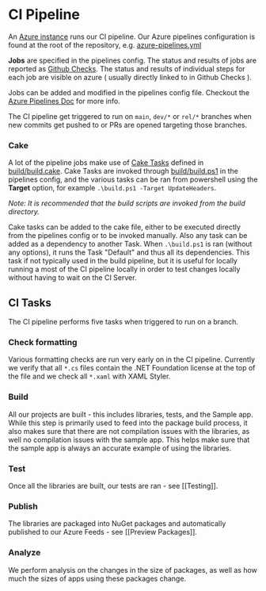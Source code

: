 # CI Pipeline
An [Azure instance](https://dev.azure.com/dotnet/CommunityToolkit) runs our CI pipeline.
Our Azure pipelines configuration is found at the root of the repository, e.g. [azure-pipelines.yml](https://github.com/CommunityToolkit/WindowsCommunityToolkit/blob/main/azure-pipelines.yml)

**Jobs** are specified in the pipelines config.
The status and results of jobs are reported as [Github Checks](https://docs.github.com/github/collaborating-with-pull-requests/collaborating-on-repositories-with-code-quality-features/about-status-checks).
The status and results of individual steps for each job are visible on azure ( usually directly linked to in Github Checks ).

Jobs can be added and modified in the pipelines config file.
Checkout the [Azure Pipelines Doc](https://docs.microsoft.com/azure/devops/pipelines/) for more info.

The CI pipeline get triggered to run on `main`, `dev/*` or `rel/*` branches when new commits get pushed to or PRs are opened targeting those branches.

### Cake
A lot of the pipeline jobs make use of [Cake Tasks](https://cakebuild.net/docs/writing-builds/tasks/) defined in [build/build.cake](https://github.com/CommunityToolkit/WindowsCommunityToolkit/blob/main/build/build.cake).
Cake Tasks are invoked through [build/build.ps1](https://github.com/CommunityToolkit/WindowsCommunityToolkit/blob/main/build/build.ps1) in the pipelines config, and the various tasks can be ran from powershell using the **Target** option, for example `.\build.ps1 -Target UpdateHeaders`.

_Note: It is recommended that the build scripts are invoked from the build directory._

Cake tasks can be added to the cake file, either to be executed directly from the pipelines config or to be invoked manually.
Also any task can be added as a dependency to another Task.
When `.\build.ps1` is ran (without any options), it runs the Task "Default" and thus all its dependencies.
This task if not typically used in the build pipeline, but it is useful for locally running a most of the CI pipeline locally in order to test changes locally without having to wait on the CI Server. 

## CI Tasks
The CI pipeline performs five tasks when triggered to run on a branch.

### Check formatting
Various formatting checks are run very early on in the CI pipeline.
Currently we verify that all `*.cs` files contain the .NET Foundation license at the top of the file and we check all `*.xaml` with XAML Styler.

### Build
All our projects are built - this includes libraries, tests, and the Sample app.
While this step is primarily used to feed into the package build process, it also makes sure that there are not compilation issues with the libraries, as well no compilation issues with the sample app.
This helps make sure that the sample app is always an accurate example of using the libraries.

### Test
Once all the libraries are built, our tests are ran - see [[Testing]].

### Publish
The libraries are packaged into NuGet packages and automatically published to our Azure Feeds - see [[Preview Packages]].

### Analyze
We perform analysis on the changes in the size of packages, as well as how much the sizes of apps using these packages change.